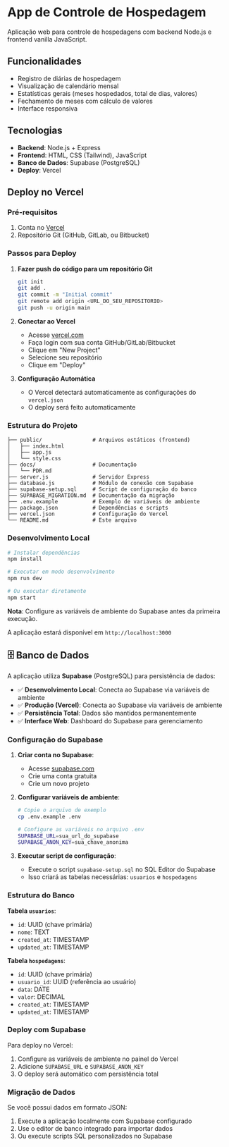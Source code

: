 # App de Controle de Hospedagem

Aplicação web para controle de hospedagens com backend Node.js e frontend vanilla JavaScript.

## Funcionalidades

- Registro de diárias de hospedagem
- Visualização de calendário mensal
- Estatísticas gerais (meses hospedados, total de dias, valores)
- Fechamento de meses com cálculo de valores
- Interface responsiva

## Tecnologias

- **Backend**: Node.js + Express
- **Frontend**: HTML, CSS (Tailwind), JavaScript
- **Banco de Dados**: Supabase (PostgreSQL)
- **Deploy**: Vercel

## Deploy no Vercel

### Pré-requisitos

1. Conta no [Vercel](https://vercel.com)
2. Repositório Git (GitHub, GitLab, ou Bitbucket)

### Passos para Deploy

1. **Fazer push do código para um repositório Git**
   ```bash
   git init
   git add .
   git commit -m "Initial commit"
   git remote add origin <URL_DO_SEU_REPOSITORIO>
   git push -u origin main
   ```

2. **Conectar ao Vercel**
   - Acesse [vercel.com](https://vercel.com)
   - Faça login com sua conta GitHub/GitLab/Bitbucket
   - Clique em "New Project"
   - Selecione seu repositório
   - Clique em "Deploy"

3. **Configuração Automática**
   - O Vercel detectará automaticamente as configurações do `vercel.json`
   - O deploy será feito automaticamente

### Estrutura do Projeto

```
├── public/                # Arquivos estáticos (frontend)
│   ├── index.html
│   ├── app.js
│   └── style.css
├── docs/                  # Documentação
│   └── PDR.md
├── server.js              # Servidor Express
├── database.js            # Módulo de conexão com Supabase
├── supabase-setup.sql     # Script de configuração do banco
├── SUPABASE_MIGRATION.md  # Documentação da migração
├── .env.example           # Exemplo de variáveis de ambiente
├── package.json           # Dependências e scripts
├── vercel.json            # Configuração do Vercel
└── README.md              # Este arquivo
```

### Desenvolvimento Local

```bash
# Instalar dependências
npm install

# Executar em modo desenvolvimento
npm run dev

# Ou executar diretamente
npm start
```

**Nota**: Configure as variáveis de ambiente do Supabase antes da primeira execução.

A aplicação estará disponível em `http://localhost:3000`

## 🗄️ Banco de Dados

A aplicação utiliza **Supabase** (PostgreSQL) para persistência de dados:

- ✅ **Desenvolvimento Local**: Conecta ao Supabase via variáveis de ambiente
- ✅ **Produção (Vercel)**: Conecta ao Supabase via variáveis de ambiente
- ✅ **Persistência Total**: Dados são mantidos permanentemente
- ✅ **Interface Web**: Dashboard do Supabase para gerenciamento

### Configuração do Supabase

1. **Criar conta no Supabase**:
   - Acesse [supabase.com](https://supabase.com)
   - Crie uma conta gratuita
   - Crie um novo projeto

2. **Configurar variáveis de ambiente**:
   ```bash
   # Copie o arquivo de exemplo
   cp .env.example .env
   
   # Configure as variáveis no arquivo .env
   SUPABASE_URL=sua_url_do_supabase
   SUPABASE_ANON_KEY=sua_chave_anonima
   ```

3. **Executar script de configuração**:
   - Execute o script `supabase-setup.sql` no SQL Editor do Supabase
   - Isso criará as tabelas necessárias: `usuarios` e `hospedagens`

### Estrutura do Banco

**Tabela `usuarios`**:
- `id`: UUID (chave primária)
- `nome`: TEXT
- `created_at`: TIMESTAMP
- `updated_at`: TIMESTAMP

**Tabela `hospedagens`**:
- `id`: UUID (chave primária)
- `usuario_id`: UUID (referência ao usuário)
- `data`: DATE
- `valor`: DECIMAL
- `created_at`: TIMESTAMP
- `updated_at`: TIMESTAMP

### Deploy com Supabase

Para deploy no Vercel:
1. Configure as variáveis de ambiente no painel do Vercel
2. Adicione `SUPABASE_URL` e `SUPABASE_ANON_KEY`
3. O deploy será automático com persistência total

### Migração de Dados

Se você possui dados em formato JSON:
1. Execute a aplicação localmente com Supabase configurado
2. Use o editor de banco integrado para importar dados
3. Ou execute scripts SQL personalizados no Supabase